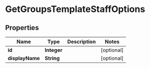 # GetGroupsTemplateStaffOptions

## Properties
Name | Type | Description | Notes
------------ | ------------- | ------------- | -------------
**id** | **Integer** |  |  [optional]
**displayName** | **String** |  |  [optional]
